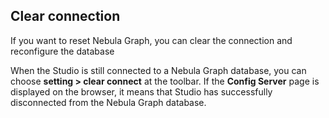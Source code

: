 ## Clear connection
<!--
On Nebula Graph Cloud Service, users cannot clear the connection.
-->
If you want to reset Nebula Graph, you can clear the connection and reconfigure the database

When the Studio is still connected to a Nebula Graph database, you can choose **setting > clear connect** at the toolbar. If the **Config Server** page is displayed on the browser, it means that Studio has successfully disconnected from the Nebula Graph database.